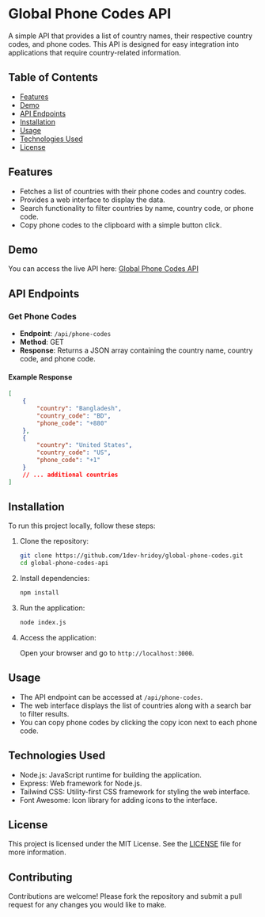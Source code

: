 ﻿# Global Phone Codes API

A simple API that provides a list of country names, their respective country codes, and phone codes. This API is designed for easy integration into applications that require country-related information.

## Table of Contents

- [Features](#features)
- [Demo](#demo)
- [API Endpoints](#api-endpoints)
- [Installation](#installation)
- [Usage](#usage)
- [Technologies Used](#technologies-used)
- [License](#license)

## Features

- Fetches a list of countries with their phone codes and country codes.
- Provides a web interface to display the data.
- Search functionality to filter countries by name, country code, or phone code.
- Copy phone codes to the clipboard with a simple button click.

## Demo

You can access the live API here: [Global Phone Codes API](https://global-phone-codes.onrender.com)

## API Endpoints

### Get Phone Codes

- **Endpoint**: `/api/phone-codes`
- **Method**: GET
- **Response**: Returns a JSON array containing the country name, country code, and phone code.

#### Example Response

```json
[
    {
        "country": "Bangladesh",
        "country_code": "BD",
        "phone_code": "+880"
    },
    {
        "country": "United States",
        "country_code": "US",
        "phone_code": "+1"
    }
    // ... additional countries
]
```

## Installation

To run this project locally, follow these steps:

1. Clone the repository:

   ```bash
   git clone https://github.com/1dev-hridoy/global-phone-codes.git
   cd global-phone-codes-api
   ```

2. Install dependencies:

   ```bash
   npm install
   ```

3. Run the application:

   ```bash
   node index.js
   ```

4. Access the application:

   Open your browser and go to `http://localhost:3000`.

## Usage

- The API endpoint can be accessed at `/api/phone-codes`.
- The web interface displays the list of countries along with a search bar to filter results.
- You can copy phone codes by clicking the copy icon next to each phone code.

## Technologies Used

- Node.js: JavaScript runtime for building the application.
- Express: Web framework for Node.js.
- Tailwind CSS: Utility-first CSS framework for styling the web interface.
- Font Awesome: Icon library for adding icons to the interface.

## License

This project is licensed under the MIT License. See the [LICENSE](LICENSE) file for more information.

## Contributing

Contributions are welcome! Please fork the repository and submit a pull request for any changes you would like to make.
